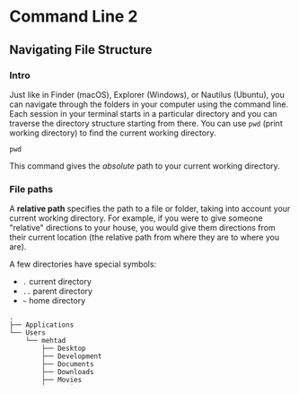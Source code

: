 # Command Line 2

## Navigating File Structure

### Intro

Just like in Finder (macOS), Explorer (Windows), or Nautilus (Ubuntu), you can navigate through the folders in your computer using the command line. Each session in your terminal starts in a particular directory and you can traverse the directory structure starting from there. You can use `pwd` (print working directory) to find the current working directory.

```
pwd
```

This command gives the *absolute* path to your current working directory.

### File paths

A **relative path** specifies the path to a file or folder, taking into account your current working directory. For example, if you were to give someone "relative" directions to your house, you would give them directions from their current location (the relative path from where they are to where you are).

A few directories have special symbols:
- `.` current directory
- `..` parent directory
- `~` home directory

```
.
├── Applications
└── Users
    └── mehtad
        ├── Desktop
        ├── Development
        ├── Documents
        ├── Downloads
        ├── Movies
        ├── Music
        └── Pictures
 
```

In the example above, if I was in the Downloads folder and I wanted the relative path to the Documents folder, that would be `../Documents`.

**Pop Quiz**: If you are in the Downloads folder, what folder is:

- `../`
- `../../`
- `../../mehtad/`
- `../../mehtad/./`
- `../../mehtad/./Downloads/../Documents`

An **absolute path** specifies the complete path to a file or folder, ignoring your current working directory. For example, if you were to give someone "absolute" directions to your house, you would start by telling them to be on earth, then go to your continent, then go to your country, then go to your region, etc. The root of the filesystem is referred to as `/`.

In the same example above, the absolute path to the Documents folder would be `/Users/mehtad/Documents`.

### Navigating

#### `cd`

To navigate to different directories within your filesystem, you can use the `cd` (**c**hange **d**irectory) command. `cd` takes one positional argument, the absolute or relative path to the destination directory.

```
cd <target_directory>
```

`cd ..` will move you "up" one directory (to the parent directory) and `cd ~` will move you back to the "home" directory.

#### `ls`

In order to **l**i**s**t the contents of the current directory you can use `ls`. 

* `ls -a` lists **a**ll files, including hidden files
* `ls -l` lists the files in a **l**ong format with extra information (permissions, size, last modified date, etc.)
* `ls *` also lists the contents of subdirectories (one level deep) in your working directory
* `ls <path>` lists files in a specific directory (without changing your working directory)

#### `cat`

You can view the contents of an individual file by using `cat`. `cat` will print contents of a file to the screen.

* usage: `cat <filename>`

## Manipulating

The command line not only lets you navigate the file system but also manipulate it by creating new files (`touch`), creating directories (`mkdir`), deleting files and directories (`rm -i`, `rm -ir`), copying files and directories (`cp -v`, `cp -vR`), move/rename files and directories (`mv`), and more...

### `touch`
* `touch <filename>` creates an empty file called `<filename>`
* This is useful for creating empty files to be edited at a later time.

### `mkdir`
* `mkdir <dirname>` **m**a**k**es a new **dir**ectory called `<dirname>`

### `rm -i`
* `rm -i <filename>` removes files in **i**nteractive mode, in which you are prompted to confirm that you really want to delete the file. It's best to always use `rm -i`
* `rm -ir <dirname>` removes a directory and **r**ecursively deletes all of its contents

### `cp -v`
* `cp -v <filename> <new_path>` **c**o**p**ies a *file* from its current location to `<newpath>`, leaving the original file unchanged. The `-v` is for verbose mode
* `cp -vR <dirname> <new_path>?` copies a *directory* **r**ecursively to `<newpath>`

### `mv`
* `mv <filename> <new path>` **m**o**v**es a file from its current location to `<new path>`
* `mv <filename> <new filename>` renames a file without changing its location

## Try It

Take some time to cd around and explore your filesystem. See what is at the root, see if you can find some of the files you use daily.

## Try It

In your home directory, make a folder called `Development`. This is where we will keep all of the code for the class.

1. In the `Development` folder, create a new folder called `universe` and create the following structure of files and folders.

	```
		solar_system/
			planets/
				mercury.txt
				venus.txt
				earth/
					continents/
						africa.txt
						asia.txt
						australia.txt
						europe.txt
						north_america/
							countries/
								united_states.txt
								canada.txt
								mexico.txt
						south_america.txt
						antarctica.txt
				mars.txt
				asteroid_belt.txt
				jupiter.txt
				saturn.txt
				uranus.txt
				neptune.txt
				pluto.txt
			stars/
				sun.txt
	```

2. Delete asteroid belt, since that isn't a planet.

3. Move pluto to a folder called "other"

## Redirection and Piping


